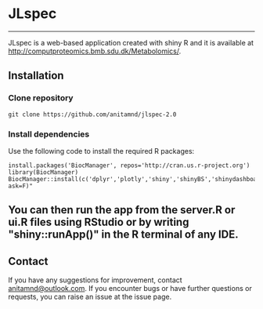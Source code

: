 # JLspec
---

JLspec is a web-based application created with shiny R and it is available at http://computproteomics.bmb.sdu.dk/Metabolomics/.


## Installation

### Clone repository

```
git clone https://github.com/anitamnd/jlspec-2.0
```
### Install dependencies
Use the following code to install the required R packages:
```
install.packages('BiocManager', repos='http://cran.us.r-project.org')
library(BiocManager)
BiocManager::install(c('dplyr','plotly','shiny','shinyBS','shinydashboard','limma','shinyjs','shinyalert','shinyWidgets','spsComps','ggplot2','ggrepel','gridExtra','impute','randomForest','writexl','stringi','igraph'), ask=F)"
```
You can then run the app from the server.R or ui.R files using RStudio or by writing "shiny::runApp()" in the R terminal of any IDE.
---

## Contact
If you have any suggestions for improvement, contact anitamnd@outlook.com. If you encounter bugs or have further questions or requests, you can raise an issue at the issue page.